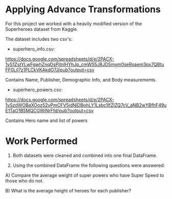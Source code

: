 # Applying Advance Transformations 
 
For this project we worked with a heavily modified version of the Superheroes dataset from Kaggle. 

The dataset includes two csv's:

- superhero_info.csv:

https://docs.google.com/spreadsheets/d/e/2PACX-1vS1ZstYLwFgwhZnqDsPjtnlHYhJp_cmW55J8JD5mym0seRsaem3px7QBtuFF0LiI7z1PLCkVKAkdO7J/pub?output=csv

Contains Name, Publisher, Demographic Info, and Body measurements.

- superhero_powers.csv:

https://docs.google.com/spreadsheets/d/e/2PACX-1vSzdWOBaXOoz52vPmCFV5idNlDBohLY1Lsbc1IfZIZQ7cV_aNB2wYBfhF49uE1TaO1B5MQCGWiNrFfd/pub?output=csv

Contains Hero name and list of powers

# Work Performed

1. Both datasets were cleaned and combined into one final DataFrame. 

2. Using the combined DataFrame the following questions were answered:

A) Compare the average weight of super powers who have Super Speed to those who do not. 

B) What is the average height of heroes for each publisher? 